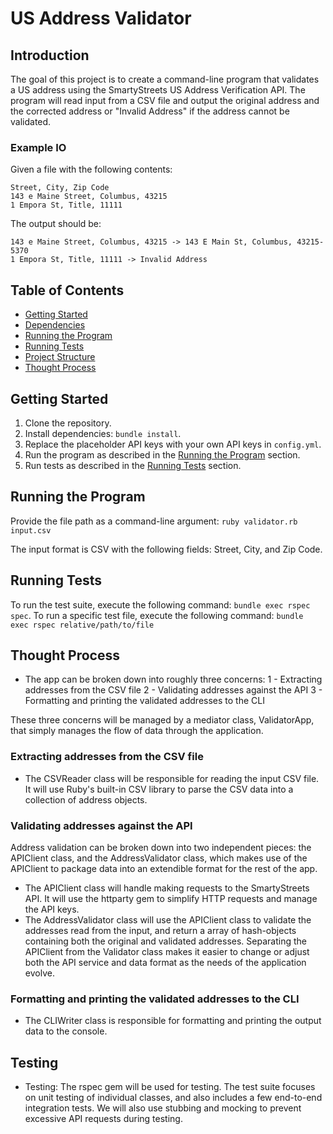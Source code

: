 # US Address Validator

## Introduction
The goal of this project is to create a command-line program that validates a US address using the SmartyStreets US Address Verification API. The program will read input from a CSV file and output the original address and the corrected address or "Invalid Address" if the address cannot be validated.

### Example IO

Given a file with the following contents:

```
Street, City, Zip Code
143 e Maine Street, Columbus, 43215
1 Empora St, Title, 11111
```

The output should be:

```
143 e Maine Street, Columbus, 43215 -> 143 E Main St, Columbus, 43215-5370
1 Empora St, Title, 11111 -> Invalid Address
```

## Table of Contents
- [Getting Started](#getting-started)
- [Dependencies](#dependencies)
- [Running the Program](#running-the-program)
- [Running Tests](#running-tests)
- [Project Structure](#project-structure)
- [Thought Process](#thought-process)

## Getting Started
1. Clone the repository.
2. Install dependencies: `bundle install`.
3. Replace the placeholder API keys with your own API keys in `config.yml`.
4. Run the program as described in the [Running the Program](#running-the-program) section.
5. Run tests as described in the [Running Tests](#running-tests) section.

## Running the Program
Provide the file path as a command-line argument: `ruby validator.rb input.csv`

The input format is CSV with the following fields: Street, City, and Zip Code.

## Running Tests
To run the test suite, execute the following command: `bundle exec rspec spec`.
To run a specific test file, execute the following command: `bundle exec rspec relative/path/to/file`

## Thought Process
- The app can be broken down into roughly three concerns:
  1 - Extracting addresses from the CSV file
  2 - Validating addresses against the API
  3 - Formatting and printing the validated addresses to the CLI

These three concerns will be managed by a mediator class, ValidatorApp, that simply manages the flow of data through the application.

### Extracting addresses from the CSV file
- The CSVReader class will be responsible for reading the input CSV file. It will use Ruby's built-in CSV library to parse the CSV data into a collection of address objects.
### Validating addresses against the API
Address validation can be broken down into two independent pieces: the APIClient class, and the AddressValidator class, which makes use of the APIClient to package data into an extendible format for the rest of the app. 
- The APIClient class will handle making requests to the SmartyStreets API. It will use the httparty gem to simplify HTTP requests and manage the API keys.
- The AddressValidator class will use the APIClient class to validate the addresses read from the input, and return a array of hash-objects containing both the original and validated addresses. Separating the APIClient from the Validator class makes it easier to change or adjust both the API service and data format as the needs of the application evolve.
### Formatting and printing the validated addresses to the CLI
- The CLIWriter class is responsible for formatting and printing the output data to the console.

## Testing
- Testing: The rspec gem will be used for testing. The test suite focuses on unit testing of individual classes, and also includes a few end-to-end integration tests. We will also use stubbing and mocking to prevent excessive API requests during testing.
